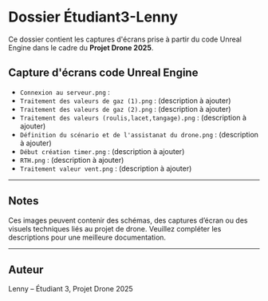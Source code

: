 # Dossier Étudiant3-Lenny

Ce dossier contient les captures d'écrans prise à partir du code Unreal Engine dans le cadre du **Projet Drone 2025**.

## Capture d'écrans code Unreal Engine

- `Connexion au serveur.png` : 
- `Traitement des valeurs de gaz (1).png` : (description à ajouter)
- `Traitement des valeurs de gaz (2).png` : (description à ajouter)
- `Traitement des valeurs (roulis,lacet,tangage).png` : (description à ajouter)
- `Définition du scénario et de l'assistanat du drone.png` : (description à ajouter)
- `Début création timer.png` : (description à ajouter)
- `RTH.png` : (description à ajouter)
- `Traitement valeur vent.png` : (description à ajouter)

---

## Notes

Ces images peuvent contenir des schémas, des captures d’écran ou des visuels techniques liés au projet de drone. Veuillez compléter les descriptions pour une meilleure documentation.

---

## Auteur

Lenny – Étudiant 3, Projet Drone 2025
